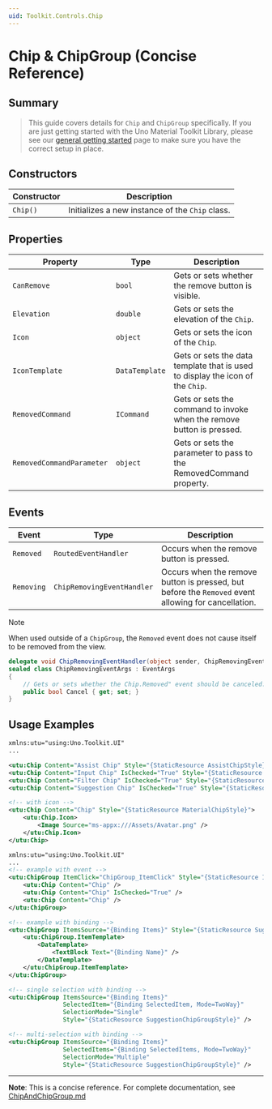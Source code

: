 ```yaml
---
uid: Toolkit.Controls.Chip
---
```


# Chip & ChipGroup (Concise Reference)

## Summary

> This guide covers details for `Chip` and `ChipGroup` specifically. If you are just getting started with the Uno Material Toolkit Library, please see our [general getting started](../getting-started.md) page to make sure you have the correct setup in place.

## Constructors

| Constructor | Description                                     |
|-------------|-------------------------------------------------|
| `Chip()`    | Initializes a new instance of the `Chip` class. |

## Properties

| Property                  | Type           | Description                                                                    |
|---------------------------|----------------|--------------------------------------------------------------------------------|
| `CanRemove`               | `bool`         | Gets or sets whether the remove button is visible.                             |
| `Elevation`               | `double`       | Gets or sets the elevation of the `Chip`.                                      |
| `Icon`                    | `object`       | Gets or sets the icon of the `Chip`.                                           |
| `IconTemplate`            | `DataTemplate` | Gets or sets the data template that is used to display the icon of the `Chip`. |
| `RemovedCommand`          | `ICommand`     | Gets or sets the command to invoke when the remove button is pressed.          |
| `RemovedCommandParameter` | `object`       | Gets or sets the parameter to pass to the RemovedCommand property.             |

## Events

| Event      | Type                       | Description                                                                                         |
|------------|----------------------------|-----------------------------------------------------------------------------------------------------|
| `Removed`  | `RoutedEventHandler`       | Occurs when the remove button is pressed.                                                           |
| `Removing` | `ChipRemovingEventHandler` | Occurs when the remove button is pressed, but before the `Removed` event allowing for cancellation. |

> [!NOTE]
> When used outside of a `ChipGroup`, the `Removed` event does not cause itself to be removed from the view.

```csharp
delegate void ChipRemovingEventHandler(object sender, ChipRemovingEventArgs e);
sealed class ChipRemovingEventArgs : EventArgs
{
    // Gets or sets whether the Chip.Removed" event should be canceled.
    public bool Cancel { get; set; }
}
```

## Usage Examples

```xml
xmlns:utu="using:Uno.Toolkit.UI"
...

<utu:Chip Content="Assist Chip" Style="{StaticResource AssistChipStyle}" />
<utu:Chip Content="Input Chip" IsChecked="True" Style="{StaticResource InputChipStyle}" />
<utu:Chip Content="Filter Chip" IsChecked="True" Style="{StaticResource FilterChipStyle}" />
<utu:Chip Content="Suggestion Chip" IsChecked="True" Style="{StaticResource SuggestionChipStyle}" />

<!-- with icon -->
<utu:Chip Content="Chip" Style="{StaticResource MaterialChipStyle}">
    <utu:Chip.Icon>
        <Image Source="ms-appx:///Assets/Avatar.png" />
    </utu:Chip.Icon>
</utu:Chip>
```

```xml
xmlns:utu="using:Uno.Toolkit.UI"
...
<!-- example with event -->
<utu:ChipGroup ItemClick="ChipGroup_ItemClick" Style="{StaticResource InputChipGroupStyle}">
    <utu:Chip Content="Chip" />
    <utu:Chip Content="Chip" IsChecked="True" />
    <utu:Chip Content="Chip" />
</utu:ChipGroup>

<!-- example with binding -->
<utu:ChipGroup ItemsSource="{Binding Items}" Style="{StaticResource SuggestionChipGroupStyle}">
    <utu:ChipGroup.ItemTemplate>
        <DataTemplate>
            <TextBlock Text="{Binding Name}" />
        </DataTemplate>
    </utu:ChipGroup.ItemTemplate>
</utu:ChipGroup>

<!-- single selection with binding -->
<utu:ChipGroup ItemsSource="{Binding Items}"
               SelectedItem="{Binding SelectedItem, Mode=TwoWay}"
               SelectionMode="Single"
               Style="{StaticResource SuggestionChipGroupStyle}" />

<!-- multi-selection with binding -->
<utu:ChipGroup ItemsSource="{Binding Items}"
               SelectedItems="{Binding SelectedItems, Mode=TwoWay}"
               SelectionMode="Multiple"
               Style="{StaticResource SuggestionChipGroupStyle}" />
```

---

**Note**: This is a concise reference. 
For complete documentation, see [ChipAndChipGroup.md](ChipAndChipGroup.md)